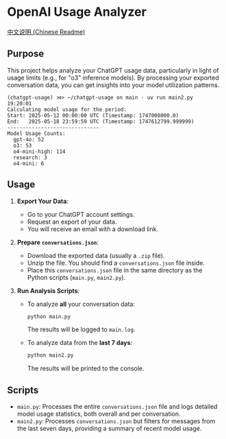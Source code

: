 # OpenAI Usage Analyzer

[中文说明 (Chinese Readme)](./README-CN.md)

## Purpose

This project helps analyze your ChatGPT usage data, particularly in light of usage limits (e.g., for "o3" inference models). By processing your exported conversation data, you can get insights into your model utilization patterns.

```shell
(chatgpt-usage) ⋊> ~/chatgpt-usage on main ◦ uv run main2.py                                                19:20:01
Calculating model usage for the period:
Start: 2025-05-12 00:00:00 UTC (Timestamp: 1747008000.0)
End:   2025-05-18 23:59:59 UTC (Timestamp: 1747612799.999999)
------------------------------
Model Usage Counts:
  gpt-4o: 52
  o3: 53
  o4-mini-high: 114
  research: 3
  o4-mini: 6
```

## Usage

1. **Export Your Data**:
    * Go to your ChatGPT account settings.
    * Request an export of your data.
    * You will receive an email with a download link.

2. **Prepare `conversations.json`**:
    * Download the exported data (usually a `.zip` file).
    * Unzip the file. You should find a `conversations.json` file inside.
    * Place this `conversations.json` file in the same directory as the Python scripts (`main.py`, `main2.py`).

3. **Run Analysis Scripts**:
    * To analyze **all** your conversation data:

        ```bash
        python main.py
        ```

        The results will be logged to `main.log`.

    * To analyze data from the **last 7 days**:

        ```bash
        python main2.py
        ```

        The results will be printed to the console.

## Scripts

* `main.py`: Processes the entire `conversations.json` file and logs detailed model usage statistics, both overall and per conversation.
* `main2.py`: Processes `conversations.json` but filters for messages from the last seven days, providing a summary of recent model usage.
